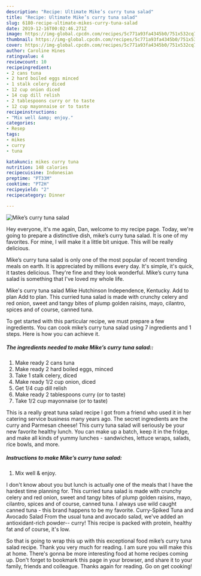 ```yaml
---
description: "Recipe: Ultimate Mike’s curry tuna salad"
title: "Recipe: Ultimate Mike’s curry tuna salad"
slug: 6180-recipe-ultimate-mikes-curry-tuna-salad
date: 2019-12-16T00:02:46.271Z
image: https://img-global.cpcdn.com/recipes/5c771a93fa4345b0/751x532cq70/mikes-curry-tuna-salad-recipe-main-photo.jpg
thumbnail: https://img-global.cpcdn.com/recipes/5c771a93fa4345b0/751x532cq70/mikes-curry-tuna-salad-recipe-main-photo.jpg
cover: https://img-global.cpcdn.com/recipes/5c771a93fa4345b0/751x532cq70/mikes-curry-tuna-salad-recipe-main-photo.jpg
author: Caroline Hines
ratingvalue: 4
reviewcount: 10
recipeingredient:
- 2 cans tuna
- 2 hard boiled eggs minced
- 1 stalk celery diced
- 12 cup onion diced
- 14 cup dill relish
- 2 tablespoons curry or to taste
- 12 cup mayonnaise or to taste
recipeinstructions:
- "Mix well &amp; enjoy."
categories:
- Resep
tags:
- mikes
- curry
- tuna

katakunci: mikes curry tuna
nutrition: 148 calories
recipecuisine: Indonesian
preptime: "PT33M"
cooktime: "PT2H"
recipeyield: "2"
recipecategory: Dinner

---
```



![Mike’s curry tuna salad](https://img-global.cpcdn.com/recipes/5c771a93fa4345b0/751x532cq70/mikes-curry-tuna-salad-recipe-main-photo.jpg)

Hey everyone, it's me again, Dan, welcome to my recipe page. Today, we're going to prepare a distinctive dish, mike’s curry tuna salad. It is one of my favorites. For mine, I will make it a little bit unique. This will be really delicious.

Mike’s curry tuna salad is only one of the most popular of recent trending meals on earth. It is appreciated by millions every day. It's simple, it's quick, it tastes delicious. They're fine and they look wonderful. Mike’s curry tuna salad is something that I've loved my whole life.

Mike&#39;s curry tuna salad Mike Hutchinson Independence, Kentucky. Add to plan Add to plan. This curried tuna salad is made with crunchy celery and red onion, sweet and tangy bites of plump golden raisins, mayo, cilantro, spices and of course, canned tuna.


To get started with this particular recipe, we must prepare a few ingredients. You can cook mike’s curry tuna salad using 7 ingredients and 1 steps. Here is how you can achieve it.

##### The ingredients needed to make Mike’s curry tuna salad::

1. Make ready 2 cans tuna
1. Make ready 2 hard boiled eggs, minced
1. Take 1 stalk celery, diced
1. Make ready 1/2 cup onion, diced
1. Get 1/4 cup dill relish
1. Make ready 2 tablespoons curry (or to taste)
1. Take 1/2 cup mayonnaise (or to taste)


This is a really great tuna salad recipe I got from a friend who used it in her catering service business many years ago. The secret ingredients are the curry and Parmesan cheese! This curry tuna salad will seriously be your new favorite healthy lunch. You can make up a batch, keep it in the fridge, and make all kinds of yummy lunches - sandwiches, lettuce wraps, salads, rice bowls, and more. 

##### Instructions to make Mike’s curry tuna salad:

1. Mix well &amp; enjoy.


I don&#39;t know about you but lunch is actually one of the meals that I have the hardest time planning for. This curried tuna salad is made with crunchy celery and red onion, sweet and tangy bites of plump golden raisins, mayo, cilantro, spices and of course, canned tuna. I always use wild caught canned tuna - this brand happens to be my favorite. Curry-Spiked Tuna and Avocado Salad From the usual tuna and avocado salad, we&#39;ve added an antioxidant-rich powder-- curry! This recipe is packed with protein, healthy fat and of course, it&#39;s low. 

So that is going to wrap this up with this exceptional food mike’s curry tuna salad recipe. Thank you very much for reading. I am sure you will make this at home. There's gonna be more interesting food at home recipes coming up. Don't forget to bookmark this page in your browser, and share it to your family, friends and colleague. Thanks again for reading. Go on get cooking!
